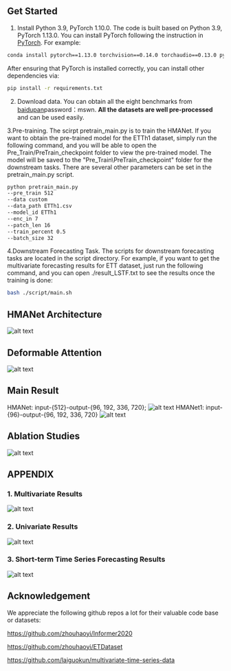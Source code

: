 
## Get Started


1. Install Python 3.9, PyTorch 1.10.0.
The code is built based on Python 3.9, PyTorch 1.13.0.
You can install PyTorch following the instruction in [PyTorch](https://pytorch.org/get-started/locally/). For example:

```bash
conda install pytorch==1.13.0 torchvision==0.14.0 torchaudio==0.13.0 pytorch-cuda=11.6 -c pytorch -c nvidia
```

After ensuring that PyTorch is installed correctly, you can install other dependencies via:

```bash
pip install -r requirements.txt
```

2. Download data. You can obtain all the eight benchmarks from [baidupan](https://pan.baidu.com/s/19lqv1VLG9VBx7Nh04L1u0A?pwd=mswn 
)password：mswn. **All the datasets are well pre-processed** and can be used easily.

3.Pre-training. The scirpt pretrain_main.py is to train the HMANet. If you want to obtain the pre-trained model for the ETTh1 dataset, simply run the following command, and you will be able to open the Pre_Train/PreTrain_checkpoint folder to view the pre-trained model.
The model will be saved to the "Pre_Train\PreTrain_checkpoint" folder for the downstream tasks. There are several other parameters can be set in the pretrain_main.py script.

```bash
python pretrain_main.py
--pre_train 512
--data custom
--data_path ETTh1.csv
--model_id ETTh1
--enc_in 7
--patch_len 16
--train_percent 0.5
--batch_size 32

```
4.Downstream Forecasting Task. The scripts for downstream forecasting tasks are located in the script directory. 
For example, if you want to get the multivariate forecasting results for ETT dataset, just run the following command, and you can open ./result_LSTF.txt to see the results once the training is done:

```bash
bash ./script/main.sh
```

## HMANet Architecture
![alt text](Fig/architecture.jpg)

## Deformable Attention
![alt text](Fig/deformableAtt.jpg)

## Main Result

HMANet: input-{512}-output-{96, 192, 336, 720}; 
![alt text](Fig/main_512.jpg)
HMANet1: input-{96}-output-{96, 192, 336, 720}
![alt text](Fig/main_96.jpg)

## Ablation Studies
![alt text](Fig/ablationstudies.jpg)

## APPENDIX

### 1. Multivariate Results
![alt text](Fig/appendix1.jpg)

### 2. Univariate Results
![alt text](Fig/appendixUni.jpg)

### 3. Short-term Time Series Forecasting Results
![alt text](Fig/appendixShort)

## Acknowledgement

We appreciate the following github repos a lot for their valuable code base or datasets:

https://github.com/zhouhaoyi/Informer2020

https://github.com/zhouhaoyi/ETDataset

https://github.com/laiguokun/multivariate-time-series-data
